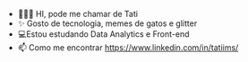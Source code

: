  - 🙋🏾‍♀️ HI, pode me chamar de Tati
 - ✨ Gosto de tecnologia, memes de gatos e glitter
 - 💻Estou estudando Data Analytics e Front-end
 - 📫 Como me encontrar https://www.linkedin.com/in/tatiims/

<!---
tatiims/tatiims is a ✨ special ✨ repository because its `README.md` (this file) appears on your GitHub profile.
You can click the Preview link to take a look at your changes.
--->
